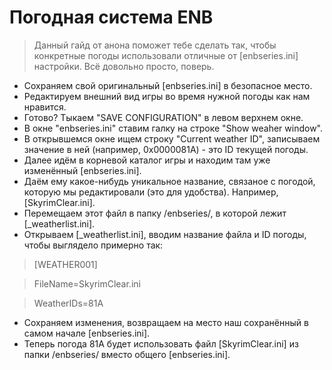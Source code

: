# Погодная система ENB

> Данный гайд от анона поможет тебе сделать так, чтобы конкретные погоды использовали отличные от [enbseries.ini] настройки. Всё довольно просто, поверь.

+ Сохраняем свой оригинальный [enbseries.ini] в безопасное место.
+ Редактируем внешний вид игры во время нужной погоды как нам нравится.
+ Готово? Тыкаем "SAVE CONFIGURATION" в левом верхнем окне.
+ В окне "enbseries.ini" ставим галку на строке "Show weaher window".
+ В открывшемся окне ищем строку "Current weather ID", записываем значение в ней (например, 0x0000081A) - это ID текущей погоды.
+ Далее идём в корневой каталог игры и находим там уже изменённый [enbseries.ini].
+ Даём ему какое-нибудь уникальное название, связаное с погодой, которую мы редактировали (это для удобства). Например, [SkyrimClear.ini].
+ Перемещаем этот файл в папку /enbseries/, в которой лежит [_weatherlist.ini].
+ Открываем [_weatherlist.ini], вводим название файла и ID погоды, чтобы выглядело примерно так:

> [WEATHER001]

> FileName=SkyrimClear.ini

> WeatherIDs=81A

+ Сохраняем изменения, возвращаем на место наш сохранённый в самом начале [enbseries.ini].
+ Теперь погода 81A будет использовать файл [SkyrimClear.ini] из папки /enbseries/ вместо общего [enbseries.ini].
